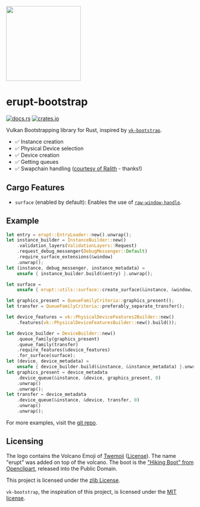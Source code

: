 <img src="https://gitlab.com/Friz64/erupt/-/raw/main/erupt-bootstrap/logo.svg" height=200>

# erupt-bootstrap

[![docs.rs](https://docs.rs/erupt-bootstrap/badge.svg)](https://docs.rs/erupt-bootstrap)
[![crates.io](https://img.shields.io/crates/v/erupt-bootstrap.svg)](https://crates.io/crates/erupt-bootstrap)

Vulkan Bootstrapping library for Rust, inspired by [`vk-bootstrap`].

- ✅ Instance creation
- ✅ Physical Device selection
- ✅ Device creation
- ✅ Getting queues
- ✅ Swapchain handling ([courtesy of Ralith](https://github.com/MaikKlein/ash/pull/506) - thanks!)

## Cargo Features

- `surface` (enabled by default): Enables the use of [`raw-window-handle`].

## Example

```rust
let entry = erupt::EntryLoader::new().unwrap();
let instance_builder = InstanceBuilder::new()
    .validation_layers(ValidationLayers::Request)
    .request_debug_messenger(DebugMessenger::Default)
    .require_surface_extensions(&window)
    .unwrap();
let (instance, debug_messenger, instance_metadata) =
    unsafe { instance_builder.build(&entry) }.unwrap();

let surface =
    unsafe { erupt::utils::surface::create_surface(&instance, &window, None) }.unwrap();

let graphics_present = QueueFamilyCriteria::graphics_present();
let transfer = QueueFamilyCriteria::preferably_separate_transfer();

let device_features = vk::PhysicalDeviceFeatures2Builder::new()
    .features(vk::PhysicalDeviceFeaturesBuilder::new().build());

let device_builder = DeviceBuilder::new()
    .queue_family(graphics_present)
    .queue_family(transfer)
    .require_features(&device_features)
    .for_surface(surface);
let (device, device_metadata) =
    unsafe { device_builder.build(&instance, &instance_metadata) }.unwrap();
let graphics_present = device_metadata
    .device_queue(&instance, &device, graphics_present, 0)
    .unwrap()
    .unwrap();
let transfer = device_metadata
    .device_queue(&instance, &device, transfer, 0)
    .unwrap()
    .unwrap();
```

For more examples, visit the [git repo](https://gitlab.com/Friz64/erupt-bootstrap/-/tree/main/examples).

## Licensing

The logo contains the Volcano Emoji of [Twemoji](https://twemoji.twitter.com/)
([License](https://creativecommons.org/licenses/by/4.0/)). The name "erupt" was
added on top of the volcano. The boot is the ["Hiking Boot" from Openclipart](
https://openclipart.org/detail/182950/hiking-boot),
released into the Public Domain.

This project is licensed under the [zlib License].

`vk-bootstrap`, the inspiration of this project, is licensed under the [MIT license].

[zlib License]: https://gitlab.com/Friz64/erupt-bootstrap/-/blob/main/LICENSE
[MIT license]: https://gitlab.com/Friz64/erupt-bootstrap/-/blob/main/LICENSE-vk-bootstrap
[`vk-bootstrap`]: https://github.com/charles-lunarg/vk-bootstrap
[`raw-window-handle`]: https://crates.io/crates/raw-window-handle
